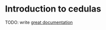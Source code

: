 # Introduction to cedulas

TODO: write [great documentation](http://jacobian.org/writing/what-to-write/)
